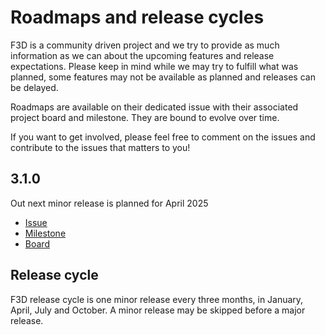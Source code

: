 # Roadmaps and release cycles

F3D is a community driven project and we try to provide as much information as we can about the upcoming features
and release expectations. Please keep in mind while we may try to fulfill what was planned, some features may not be available
as planned and releases can be delayed.

Roadmaps are available on their dedicated issue with their associated project board and milestone.
They are bound to evolve over time.

If you want to get involved, please feel free to comment on the issues and contribute to the issues that matters to you!

## 3.1.0

Out next minor release is planned for April 2025
 - [Issue](https://github.com/f3d-app/f3d/issues/1929)
 - [Milestone](https://github.com/f3d-app/f3d/milestone/11)
 - [Board](https://github.com/f3d-app/f3d/issues/1929)

## Release cycle

F3D release cycle is one minor release every three months, in January, April, July and October.
A minor release may be skipped before a major release.
